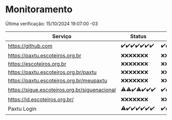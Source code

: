 # Monitoramento

Última verificação: 15/10/2024 19:07:00 -03

|Serviço|Status|Últimas 24h|
|---|---|---|
|https://github.com|<span title="2024-10-08: OK=23">✔️</span><span title="2024-10-09: OK=23">✔️</span><span title="2024-10-10: OK=23">✔️</span><span title="2024-10-11: OK=23">✔️</span><span title="2024-10-12: OK=23">✔️</span><span title="2024-10-13: OK=23">✔️</span><span title="2024-10-14: OK=21">✔️</span>|<span title="14/10/2024 19:08:00 -03 : 200">✔️</span><span title="14/10/2024 20:07:00 -03 : 200">✔️</span><span title="14/10/2024 21:40:00 -03 : 200">✔️</span><span title="14/10/2024 23:12:00 -03 : 200">✔️</span><span title="15/10/2024 00:15:00 -03 : 200">✔️</span><span title="15/10/2024 01:10:00 -03 : 200">✔️</span><span title="15/10/2024 02:09:00 -03 : 200">✔️</span><span title="15/10/2024 03:12:00 -03 : 200">✔️</span><span title="15/10/2024 04:08:00 -03 : 200">✔️</span><span title="15/10/2024 05:11:00 -03 : 200">✔️</span><span title="15/10/2024 06:08:00 -03 : 200">✔️</span><span title="15/10/2024 07:10:00 -03 : 200">✔️</span><span title="15/10/2024 08:07:00 -03 : 200">✔️</span><span title="15/10/2024 09:15:00 -03 : 200">✔️</span><span title="15/10/2024 10:17:00 -03 : 200">✔️</span><span title="15/10/2024 11:08:00 -03 : 200">✔️</span><span title="15/10/2024 12:08:00 -03 : 200">✔️</span><span title="15/10/2024 13:09:00 -03 : 200">✔️</span><span title="15/10/2024 14:07:00 -03 : 200">✔️</span><span title="15/10/2024 15:10:00 -03 : 200">✔️</span><span title="15/10/2024 16:07:00 -03 : 200">✔️</span><span title="15/10/2024 17:09:00 -03 : 200">✔️</span><span title="15/10/2024 18:07:00 -03 : 200">✔️</span><span title="15/10/2024 19:07:00 -03 : 200">✔️</span>|
|https://paxtu.escoteiros.org.br|<span title="2024-10-08: Falhas=23">❌</span><span title="2024-10-09: Falhas=23">❌</span><span title="2024-10-10: Falhas=23">❌</span><span title="2024-10-11: Falhas=23">❌</span><span title="2024-10-12: Falhas=23">❌</span><span title="2024-10-13: Falhas=23">❌</span><span title="2024-10-14: Falhas=21">❌</span>|<span title="14/10/2024 19:08:00 -03 : 403">❌</span><span title="14/10/2024 20:07:00 -03 : 403">❌</span><span title="14/10/2024 21:40:00 -03 : 403">❌</span><span title="14/10/2024 23:12:00 -03 : 403">❌</span><span title="15/10/2024 00:15:00 -03 : 403">❌</span><span title="15/10/2024 01:10:00 -03 : 403">❌</span><span title="15/10/2024 02:09:00 -03 : 403">❌</span><span title="15/10/2024 03:12:00 -03 : 403">❌</span><span title="15/10/2024 04:08:00 -03 : 403">❌</span><span title="15/10/2024 05:11:00 -03 : 403">❌</span><span title="15/10/2024 06:08:00 -03 : 403">❌</span><span title="15/10/2024 07:10:00 -03 : 403">❌</span><span title="15/10/2024 08:07:00 -03 : 403">❌</span><span title="15/10/2024 09:15:00 -03 : 403">❌</span><span title="15/10/2024 10:17:00 -03 : 403">❌</span><span title="15/10/2024 11:08:00 -03 : 403">❌</span><span title="15/10/2024 12:08:00 -03 : 403">❌</span><span title="15/10/2024 13:09:00 -03 : 403">❌</span><span title="15/10/2024 14:07:00 -03 : 403">❌</span><span title="15/10/2024 15:10:00 -03 : 403">❌</span><span title="15/10/2024 16:07:00 -03 : 403">❌</span><span title="15/10/2024 17:09:00 -03 : 403">❌</span><span title="15/10/2024 18:07:00 -03 : 403">❌</span><span title="15/10/2024 19:07:00 -03 : 403">❌</span>|
|https://escoteiros.org.br|<span title="2024-10-08: Falhas=23">❌</span><span title="2024-10-09: Falhas=23">❌</span><span title="2024-10-10: Falhas=23">❌</span><span title="2024-10-11: Falhas=23">❌</span><span title="2024-10-12: Falhas=23">❌</span><span title="2024-10-13: Falhas=23">❌</span><span title="2024-10-14: Falhas=21">❌</span>|<span title="14/10/2024 19:08:00 -03 : 403">❌</span><span title="14/10/2024 20:07:00 -03 : 403">❌</span><span title="14/10/2024 21:40:00 -03 : 403">❌</span><span title="14/10/2024 23:12:00 -03 : 403">❌</span><span title="15/10/2024 00:15:00 -03 : 403">❌</span><span title="15/10/2024 01:10:00 -03 : 403">❌</span><span title="15/10/2024 02:09:00 -03 : 403">❌</span><span title="15/10/2024 03:12:00 -03 : 403">❌</span><span title="15/10/2024 04:08:00 -03 : 403">❌</span><span title="15/10/2024 05:11:00 -03 : 403">❌</span><span title="15/10/2024 06:08:00 -03 : 403">❌</span><span title="15/10/2024 07:10:00 -03 : 403">❌</span><span title="15/10/2024 08:07:00 -03 : 403">❌</span><span title="15/10/2024 09:15:00 -03 : 403">❌</span><span title="15/10/2024 10:17:00 -03 : 403">❌</span><span title="15/10/2024 11:08:00 -03 : 403">❌</span><span title="15/10/2024 12:08:00 -03 : 403">❌</span><span title="15/10/2024 13:09:00 -03 : 403">❌</span><span title="15/10/2024 14:07:00 -03 : 403">❌</span><span title="15/10/2024 15:10:00 -03 : 403">❌</span><span title="15/10/2024 16:07:00 -03 : 403">❌</span><span title="15/10/2024 17:09:00 -03 : 403">❌</span><span title="15/10/2024 18:07:00 -03 : 403">❌</span><span title="15/10/2024 19:07:00 -03 : 403">❌</span>|
|https://paxtu.escoteiros.org.br/paxtu|<span title="2024-10-08: Falhas=23">❌</span><span title="2024-10-09: Falhas=23">❌</span><span title="2024-10-10: Falhas=23">❌</span><span title="2024-10-11: Falhas=23">❌</span><span title="2024-10-12: Falhas=23">❌</span><span title="2024-10-13: Falhas=23">❌</span><span title="2024-10-14: Falhas=21">❌</span>|<span title="14/10/2024 19:08:00 -03 : 403">❌</span><span title="14/10/2024 20:07:00 -03 : 403">❌</span><span title="14/10/2024 21:40:00 -03 : 403">❌</span><span title="14/10/2024 23:12:00 -03 : 403">❌</span><span title="15/10/2024 00:15:00 -03 : 403">❌</span><span title="15/10/2024 01:10:00 -03 : 403">❌</span><span title="15/10/2024 02:09:00 -03 : 403">❌</span><span title="15/10/2024 03:12:00 -03 : 403">❌</span><span title="15/10/2024 04:08:00 -03 : 403">❌</span><span title="15/10/2024 05:11:00 -03 : 403">❌</span><span title="15/10/2024 06:08:00 -03 : 403">❌</span><span title="15/10/2024 07:10:00 -03 : 403">❌</span><span title="15/10/2024 08:07:00 -03 : 403">❌</span><span title="15/10/2024 09:15:00 -03 : 403">❌</span><span title="15/10/2024 10:17:00 -03 : 403">❌</span><span title="15/10/2024 11:08:00 -03 : 403">❌</span><span title="15/10/2024 12:08:00 -03 : 403">❌</span><span title="15/10/2024 13:09:00 -03 : 403">❌</span><span title="15/10/2024 14:07:00 -03 : 403">❌</span><span title="15/10/2024 15:10:00 -03 : 403">❌</span><span title="15/10/2024 16:07:00 -03 : 403">❌</span><span title="15/10/2024 17:09:00 -03 : 403">❌</span><span title="15/10/2024 18:07:00 -03 : 403">❌</span><span title="15/10/2024 19:07:00 -03 : 403">❌</span>|
|https://paxtu.escoteiros.org.br/meupaxtu|<span title="2024-10-08: Falhas=23">❌</span><span title="2024-10-09: Falhas=23">❌</span><span title="2024-10-10: Falhas=23">❌</span><span title="2024-10-11: Falhas=23">❌</span><span title="2024-10-12: Falhas=23">❌</span><span title="2024-10-13: Falhas=23">❌</span><span title="2024-10-14: Falhas=21">❌</span>|<span title="14/10/2024 19:08:00 -03 : 403">❌</span><span title="14/10/2024 20:07:00 -03 : 403">❌</span><span title="14/10/2024 21:40:00 -03 : 403">❌</span><span title="14/10/2024 23:12:00 -03 : 403">❌</span><span title="15/10/2024 00:15:00 -03 : 403">❌</span><span title="15/10/2024 01:10:00 -03 : 403">❌</span><span title="15/10/2024 02:09:00 -03 : 403">❌</span><span title="15/10/2024 03:12:00 -03 : 403">❌</span><span title="15/10/2024 04:08:00 -03 : 403">❌</span><span title="15/10/2024 05:11:00 -03 : 403">❌</span><span title="15/10/2024 06:08:00 -03 : 403">❌</span><span title="15/10/2024 07:10:00 -03 : 403">❌</span><span title="15/10/2024 08:07:00 -03 : 403">❌</span><span title="15/10/2024 09:15:00 -03 : 403">❌</span><span title="15/10/2024 10:17:00 -03 : 403">❌</span><span title="15/10/2024 11:08:00 -03 : 403">❌</span><span title="15/10/2024 12:08:00 -03 : 403">❌</span><span title="15/10/2024 13:09:00 -03 : 403">❌</span><span title="15/10/2024 14:07:00 -03 : 403">❌</span><span title="15/10/2024 15:10:00 -03 : 403">❌</span><span title="15/10/2024 16:07:00 -03 : 403">❌</span><span title="15/10/2024 17:09:00 -03 : 403">❌</span><span title="15/10/2024 18:07:00 -03 : 403">❌</span><span title="15/10/2024 19:07:00 -03 : 403">❌</span>|
|https://sigue.escoteiros.org.br/siguenacional|<span title="2024-10-08: OK=22, Falhas=1">⚠️</span><span title="2024-10-09: OK=22, Falhas=1">⚠️</span><span title="2024-10-10: OK=23">✔️</span><span title="2024-10-11: OK=22, Falhas=1">⚠️</span><span title="2024-10-12: OK=23">✔️</span><span title="2024-10-13: OK=23">✔️</span><span title="2024-10-14: OK=21">✔️</span>|<span title="14/10/2024 19:08:00 -03 : 200">✔️</span><span title="14/10/2024 20:07:00 -03 : 200">✔️</span><span title="14/10/2024 21:40:00 -03 : 0">❌</span><span title="14/10/2024 23:12:00 -03 : 200">✔️</span><span title="15/10/2024 00:15:00 -03 : 200">✔️</span><span title="15/10/2024 01:10:00 -03 : 200">✔️</span><span title="15/10/2024 02:09:00 -03 : 200">✔️</span><span title="15/10/2024 03:12:00 -03 : 200">✔️</span><span title="15/10/2024 04:08:00 -03 : 200">✔️</span><span title="15/10/2024 05:11:00 -03 : 200">✔️</span><span title="15/10/2024 06:08:00 -03 : 200">✔️</span><span title="15/10/2024 07:10:00 -03 : 200">✔️</span><span title="15/10/2024 08:07:00 -03 : 200">✔️</span><span title="15/10/2024 09:15:00 -03 : 200">✔️</span><span title="15/10/2024 10:17:00 -03 : 0">❌</span><span title="15/10/2024 11:08:00 -03 : 200">✔️</span><span title="15/10/2024 12:08:00 -03 : 200">✔️</span><span title="15/10/2024 13:09:00 -03 : 200">✔️</span><span title="15/10/2024 14:07:00 -03 : 200">✔️</span><span title="15/10/2024 15:10:00 -03 : 200">✔️</span><span title="15/10/2024 16:07:00 -03 : 200">✔️</span><span title="15/10/2024 17:09:00 -03 : 200">✔️</span><span title="15/10/2024 18:07:00 -03 : 200">✔️</span><span title="15/10/2024 19:07:00 -03 : 200">✔️</span>|
|https://id.escoteiros.org.br/|<span title="2024-10-08: Falhas=23">❌</span><span title="2024-10-09: Falhas=23">❌</span><span title="2024-10-10: Falhas=23">❌</span><span title="2024-10-11: Falhas=23">❌</span><span title="2024-10-12: Falhas=23">❌</span><span title="2024-10-13: Falhas=23">❌</span><span title="2024-10-14: Falhas=21">❌</span>|<span title="14/10/2024 19:08:00 -03 : 403">❌</span><span title="14/10/2024 20:07:00 -03 : 403">❌</span><span title="14/10/2024 21:40:00 -03 : 403">❌</span><span title="14/10/2024 23:12:00 -03 : 403">❌</span><span title="15/10/2024 00:15:00 -03 : 403">❌</span><span title="15/10/2024 01:10:00 -03 : 403">❌</span><span title="15/10/2024 02:09:00 -03 : 403">❌</span><span title="15/10/2024 03:12:00 -03 : 403">❌</span><span title="15/10/2024 04:08:00 -03 : 403">❌</span><span title="15/10/2024 05:11:00 -03 : 403">❌</span><span title="15/10/2024 06:08:00 -03 : 403">❌</span><span title="15/10/2024 07:10:00 -03 : 403">❌</span><span title="15/10/2024 08:07:00 -03 : 403">❌</span><span title="15/10/2024 09:15:00 -03 : 403">❌</span><span title="15/10/2024 10:17:00 -03 : 403">❌</span><span title="15/10/2024 11:08:00 -03 : 403">❌</span><span title="15/10/2024 12:08:00 -03 : 403">❌</span><span title="15/10/2024 13:09:00 -03 : 403">❌</span><span title="15/10/2024 14:07:00 -03 : 403">❌</span><span title="15/10/2024 15:10:00 -03 : 403">❌</span><span title="15/10/2024 16:07:00 -03 : 403">❌</span><span title="15/10/2024 17:09:00 -03 : 403">❌</span><span title="15/10/2024 18:07:00 -03 : 403">❌</span><span title="15/10/2024 19:07:00 -03 : 403">❌</span>|
|Paxtu Login|<span title="2024-10-08: OK=22, Falhas=1">⚠️</span><span title="2024-10-09: OK=23">✔️</span><span title="2024-10-10: OK=23">✔️</span><span title="2024-10-11: OK=23">✔️</span><span title="2024-10-12: OK=23">✔️</span><span title="2024-10-13: OK=23">✔️</span><span title="2024-10-14: OK=21">✔️</span>|<span title="14/10/2024 19:08:00 -03 : 200">✔️</span><span title="14/10/2024 20:07:00 -03 : 200">✔️</span><span title="14/10/2024 21:40:00 -03 : 200">✔️</span><span title="14/10/2024 23:12:00 -03 : 200">✔️</span><span title="15/10/2024 00:15:00 -03 : 200">✔️</span><span title="15/10/2024 01:10:00 -03 : 200">✔️</span><span title="15/10/2024 02:09:00 -03 : 200">✔️</span><span title="15/10/2024 03:12:00 -03 : 200">✔️</span><span title="15/10/2024 04:08:00 -03 : 200">✔️</span><span title="15/10/2024 05:11:00 -03 : 200">✔️</span><span title="15/10/2024 06:08:00 -03 : 200">✔️</span><span title="15/10/2024 07:10:00 -03 : 200">✔️</span><span title="15/10/2024 08:07:00 -03 : 200">✔️</span><span title="15/10/2024 09:15:00 -03 : 200">✔️</span><span title="15/10/2024 10:17:00 -03 : 504">❌</span><span title="15/10/2024 11:08:00 -03 : 200">✔️</span><span title="15/10/2024 12:08:00 -03 : 200">✔️</span><span title="15/10/2024 13:09:00 -03 : 200">✔️</span><span title="15/10/2024 14:07:00 -03 : 200">✔️</span><span title="15/10/2024 15:10:00 -03 : 200">✔️</span><span title="15/10/2024 16:07:00 -03 : 200">✔️</span><span title="15/10/2024 17:09:00 -03 : 200">✔️</span><span title="15/10/2024 18:07:00 -03 : 200">✔️</span><span title="15/10/2024 19:07:00 -03 : 200">✔️</span>|
